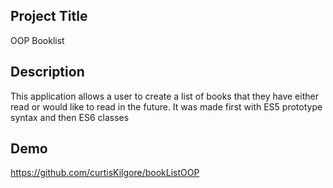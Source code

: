 ## Project Title

OOP Booklist

## Description

This application allows a user to create a list of books that they have either read or would like to read in the future. It was made first with ES5 prototype syntax and then ES6 classes

## Demo

https://github.com/curtisKilgore/bookListOOP
